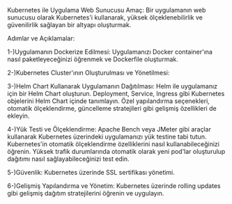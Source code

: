 Kubernetes ile Uygulama Web Sunucusu
Amaç: Bir uygulamanın web sunucusu olarak Kubernetes'i kullanarak, yüksek ölçeklenebilirlik ve güvenilirlik sağlayan bir altyapı oluşturmak.

Adımlar ve Açıklamalar:

1-)Uygulamanın Dockerize Edilmesi:
Uygulamanızı Docker container'ına nasıl paketleyeceğinizi öğrenmek ve Dockerfile oluşturmak.


2-)Kubernetes Cluster'ının Oluşturulması ve Yönetilmesi:


3-)Helm Chart Kullanarak Uygulamanın Dağıtılması:
Helm ile uygulamanız için bir Helm Chart oluşturun.
Deployment, Service, Ingress gibi Kubernetes objelerini Helm Chart içinde tanımlayın.
Özel yapılandırma seçenekleri, otomatik ölçeklendirme, güncelleme stratejileri gibi gelişmiş özellikleri de ekleyin.


4-)Yük Testi ve Ölçeklendirme:
Apache Bench veya JMeter gibi araçlar kullanarak Kubernetes üzerindeki uygulamanızı yük testine tabi tutun.
Kubernetes'in otomatik ölçeklendirme özelliklerini nasıl kullanabileceğinizi öğrenin.
Yüksek trafik durumlarında otomatik olarak yeni pod'lar oluşturulup dağıtımı nasıl sağlayabileceğinizi test edin.


5-)Güvenlik:
Kubernetes üzerinde SSL sertifikası yönetimi.


6-)Gelişmiş Yapılandırma ve Yönetim:
Kubernetes üzerinde rolling updates gibi gelişmiş dağıtım stratejilerini öğrenin ve uygulayın.


